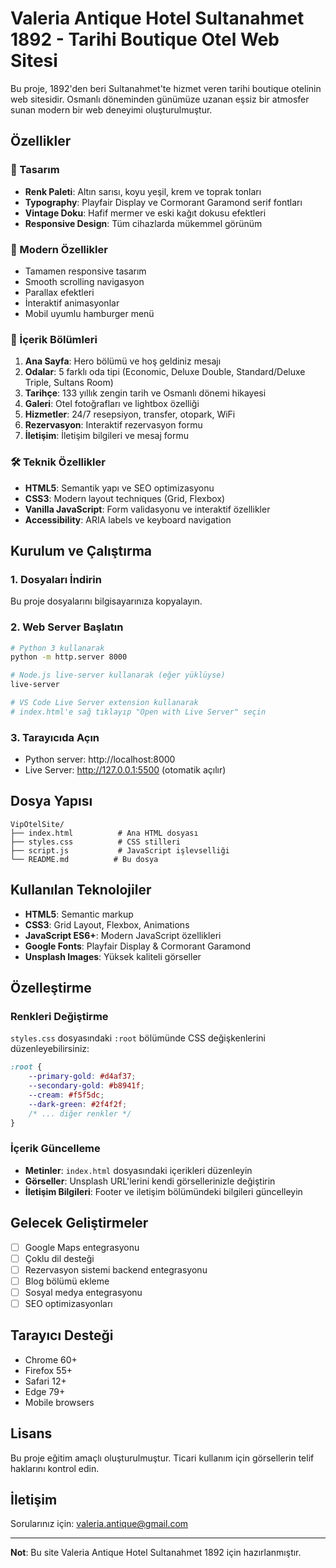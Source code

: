 # Valeria Antique Hotel Sultanahmet 1892 - Tarihi Boutique Otel Web Sitesi

Bu proje, 1892'den beri Sultanahmet'te hizmet veren tarihi boutique otelinin web sitesidir. Osmanlı döneminden günümüze uzanan eşsiz bir atmosfer sunan modern bir web deneyimi oluşturulmuştur.

## Özellikler

### 🎨 Tasarım
- **Renk Paleti**: Altın sarısı, koyu yeşil, krem ve toprak tonları
- **Typography**: Playfair Display ve Cormorant Garamond serif fontları
- **Vintage Doku**: Hafif mermer ve eski kağıt dokusu efektleri
- **Responsive Design**: Tüm cihazlarda mükemmel görünüm

### 📱 Modern Özellikler
- Tamamen responsive tasarım
- Smooth scrolling navigasyon
- Parallax efektleri
- İnteraktif animasyonlar
- Mobil uyumlu hamburger menü

### 🏨 İçerik Bölümleri
1. **Ana Sayfa**: Hero bölümü ve hoş geldiniz mesajı
2. **Odalar**: 5 farklı oda tipi (Economic, Deluxe Double, Standard/Deluxe Triple, Sultans Room)
3. **Tarihçe**: 133 yıllık zengin tarih ve Osmanlı dönemi hikayesi
4. **Galeri**: Otel fotoğrafları ve lightbox özelliği
5. **Hizmetler**: 24/7 resepsiyon, transfer, otopark, WiFi
6. **Rezervasyon**: Interaktif rezervasyon formu
7. **İletişim**: İletişim bilgileri ve mesaj formu

### 🛠️ Teknik Özellikler
- **HTML5**: Semantik yapı ve SEO optimizasyonu
- **CSS3**: Modern layout techniques (Grid, Flexbox)
- **Vanilla JavaScript**: Form validasyonu ve interaktif özellikler
- **Accessibility**: ARIA labels ve keyboard navigation

## Kurulum ve Çalıştırma

### 1. Dosyaları İndirin
Bu proje dosyalarını bilgisayarınıza kopyalayın.

### 2. Web Server Başlatın
```bash
# Python 3 kullanarak
python -m http.server 8000

# Node.js live-server kullanarak (eğer yüklüyse)
live-server

# VS Code Live Server extension kullanarak
# index.html'e sağ tıklayıp "Open with Live Server" seçin
```

### 3. Tarayıcıda Açın
- Python server: http://localhost:8000
- Live Server: http://127.0.0.1:5500 (otomatik açılır)

## Dosya Yapısı

```
VipOtelSite/
├── index.html          # Ana HTML dosyası
├── styles.css          # CSS stilleri
├── script.js           # JavaScript işlevselliği
└── README.md          # Bu dosya
```

## Kullanılan Teknolojiler

- **HTML5**: Semantic markup
- **CSS3**: Grid Layout, Flexbox, Animations
- **JavaScript ES6+**: Modern JavaScript özellikleri
- **Google Fonts**: Playfair Display & Cormorant Garamond
- **Unsplash Images**: Yüksek kaliteli görseller

## Özelleştirme

### Renkleri Değiştirme
`styles.css` dosyasındaki `:root` bölümünde CSS değişkenlerini düzenleyebilirsiniz:

```css
:root {
    --primary-gold: #d4af37;
    --secondary-gold: #b8941f;
    --cream: #f5f5dc;
    --dark-green: #2f4f2f;
    /* ... diğer renkler */
}
```

### İçerik Güncelleme
- **Metinler**: `index.html` dosyasındaki içerikleri düzenleyin
- **Görseller**: Unsplash URL'lerini kendi görsellerinizle değiştirin
- **İletişim Bilgileri**: Footer ve iletişim bölümündeki bilgileri güncelleyin

## Gelecek Geliştirmeler

- [ ] Google Maps entegrasyonu
- [ ] Çoklu dil desteği
- [ ] Rezervasyon sistemi backend entegrasyonu
- [ ] Blog bölümü ekleme
- [ ] Sosyal medya entegrasyonu
- [ ] SEO optimizasyonları

## Tarayıcı Desteği

- Chrome 60+
- Firefox 55+
- Safari 12+
- Edge 79+
- Mobile browsers

## Lisans

Bu proje eğitim amaçlı oluşturulmuştur. Ticari kullanım için görsellerin telif haklarını kontrol edin.

## İletişim

Sorularınız için: valeria.antique@gmail.com

---

**Not**: Bu site Valeria Antique Hotel Sultanahmet 1892 için hazırlanmıştır.
